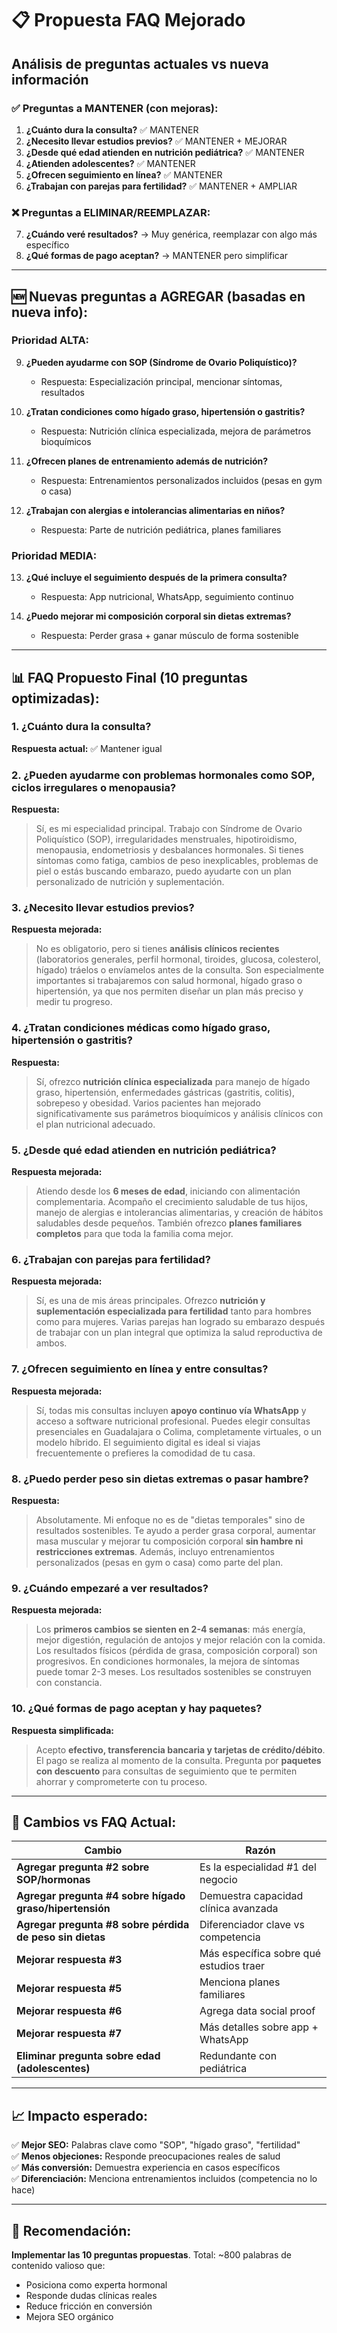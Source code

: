 # 📋 Propuesta FAQ Mejorado

## Análisis de preguntas actuales vs nueva información

### ✅ Preguntas a MANTENER (con mejoras):

1. **¿Cuánto dura la consulta?** ✅ MANTENER
2. **¿Necesito llevar estudios previos?** ✅ MANTENER + MEJORAR
3. **¿Desde qué edad atienden en nutrición pediátrica?** ✅ MANTENER
4. **¿Atienden adolescentes?** ✅ MANTENER
5. **¿Ofrecen seguimiento en línea?** ✅ MANTENER
6. **¿Trabajan con parejas para fertilidad?** ✅ MANTENER + AMPLIAR

### ❌ Preguntas a ELIMINAR/REEMPLAZAR:

7. **¿Cuándo veré resultados?** → Muy genérica, reemplazar con algo más específico
8. **¿Qué formas de pago aceptan?** → MANTENER pero simplificar

---

## 🆕 Nuevas preguntas a AGREGAR (basadas en nueva info):

### Prioridad ALTA:

9. **¿Pueden ayudarme con SOP (Síndrome de Ovario Poliquístico)?**
   - Respuesta: Especialización principal, mencionar síntomas, resultados

10. **¿Tratan condiciones como hígado graso, hipertensión o gastritis?**
    - Respuesta: Nutrición clínica especializada, mejora de parámetros bioquímicos

11. **¿Ofrecen planes de entrenamiento además de nutrición?**
    - Respuesta: Entrenamientos personalizados incluidos (pesas en gym o casa)

12. **¿Trabajan con alergias e intolerancias alimentarias en niños?**
    - Respuesta: Parte de nutrición pediátrica, planes familiares

### Prioridad MEDIA:

13. **¿Qué incluye el seguimiento después de la primera consulta?**
    - Respuesta: App nutricional, WhatsApp, seguimiento continuo

14. **¿Puedo mejorar mi composición corporal sin dietas extremas?**
    - Respuesta: Perder grasa + ganar músculo de forma sostenible

---

## 📊 FAQ Propuesto Final (10 preguntas optimizadas):

### 1. ¿Cuánto dura la consulta?

**Respuesta actual:** ✅ Mantener igual

### 2. ¿Pueden ayudarme con problemas hormonales como SOP, ciclos irregulares o menopausia?

**Respuesta:**

> Sí, es mi especialidad principal. Trabajo con Síndrome de Ovario Poliquístico (SOP), irregularidades menstruales, hipotiroidismo, menopausia, endometriosis y desbalances hormonales. Si tienes síntomas como fatiga, cambios de peso inexplicables, problemas de piel o estás buscando embarazo, puedo ayudarte con un plan personalizado de nutrición y suplementación.

### 3. ¿Necesito llevar estudios previos?

**Respuesta mejorada:**

> No es obligatorio, pero si tienes **análisis clínicos recientes** (laboratorios generales, perfil hormonal, tiroides, glucosa, colesterol, hígado) tráelos o envíamelos antes de la consulta. Son especialmente importantes si trabajaremos con salud hormonal, hígado graso o hipertensión, ya que nos permiten diseñar un plan más preciso y medir tu progreso.

### 4. ¿Tratan condiciones médicas como hígado graso, hipertensión o gastritis?

**Respuesta:**

> Sí, ofrezco **nutrición clínica especializada** para manejo de hígado graso, hipertensión, enfermedades gástricas (gastritis, colitis), sobrepeso y obesidad. Varios pacientes han mejorado significativamente sus parámetros bioquímicos y análisis clínicos con el plan nutricional adecuado.

### 5. ¿Desde qué edad atienden en nutrición pediátrica?

**Respuesta mejorada:**

> Atiendo desde los **6 meses de edad**, iniciando con alimentación complementaria. Acompaño el crecimiento saludable de tus hijos, manejo de alergias e intolerancias alimentarias, y creación de hábitos saludables desde pequeños. También ofrezco **planes familiares completos** para que toda la familia coma mejor.

### 6. ¿Trabajan con parejas para fertilidad?

**Respuesta mejorada:**

> Sí, es una de mis áreas principales. Ofrezco **nutrición y suplementación especializada para fertilidad** tanto para hombres como para mujeres. Varias parejas han logrado su embarazo después de trabajar con un plan integral que optimiza la salud reproductiva de ambos.

### 7. ¿Ofrecen seguimiento en línea y entre consultas?

**Respuesta mejorada:**

> Sí, todas mis consultas incluyen **apoyo continuo vía WhatsApp** y acceso a software nutricional profesional. Puedes elegir consultas presenciales en Guadalajara o Colima, completamente virtuales, o un modelo híbrido. El seguimiento digital es ideal si viajas frecuentemente o prefieres la comodidad de tu casa.

### 8. ¿Puedo perder peso sin dietas extremas o pasar hambre?

**Respuesta:**

> Absolutamente. Mi enfoque no es de "dietas temporales" sino de resultados sostenibles. Te ayudo a perder grasa corporal, aumentar masa muscular y mejorar tu composición corporal **sin hambre ni restricciones extremas**. Además, incluyo entrenamientos personalizados (pesas en gym o casa) como parte del plan.

### 9. ¿Cuándo empezaré a ver resultados?

**Respuesta mejorada:**

> Los **primeros cambios se sienten en 2-4 semanas**: más energía, mejor digestión, regulación de antojos y mejor relación con la comida. Los resultados físicos (pérdida de grasa, composición corporal) son progresivos. En condiciones hormonales, la mejora de síntomas puede tomar 2-3 meses. Los resultados sostenibles se construyen con constancia.

### 10. ¿Qué formas de pago aceptan y hay paquetes?

**Respuesta simplificada:**

> Acepto **efectivo, transferencia bancaria y tarjetas de crédito/débito**. El pago se realiza al momento de la consulta. Pregunta por **paquetes con descuento** para consultas de seguimiento que te permiten ahorrar y comprometerte con tu proceso.

---

## 🎯 Cambios vs FAQ Actual:

| Cambio                                                   | Razón                                   |
| -------------------------------------------------------- | --------------------------------------- |
| **Agregar pregunta #2 sobre SOP/hormonas**               | Es la especialidad #1 del negocio       |
| **Agregar pregunta #4 sobre hígado graso/hipertensión**  | Demuestra capacidad clínica avanzada    |
| **Agregar pregunta #8 sobre pérdida de peso sin dietas** | Diferenciador clave vs competencia      |
| **Mejorar respuesta #3**                                 | Más específica sobre qué estudios traer |
| **Mejorar respuesta #5**                                 | Menciona planes familiares              |
| **Mejorar respuesta #6**                                 | Agrega data social proof                |
| **Mejorar respuesta #7**                                 | Más detalles sobre app + WhatsApp       |
| **Eliminar pregunta sobre edad (adolescentes)**          | Redundante con pediátrica               |

---

## 📈 Impacto esperado:

✅ **Mejor SEO:** Palabras clave como "SOP", "hígado graso", "fertilidad"  
✅ **Menos objeciones:** Responde preocupaciones reales de salud  
✅ **Más conversión:** Demuestra experiencia en casos específicos  
✅ **Diferenciación:** Menciona entrenamientos incluidos (competencia no lo hace)

---

## 🚀 Recomendación:

**Implementar las 10 preguntas propuestas**. Total: ~800 palabras de contenido valioso que:

- Posiciona como experta hormonal
- Responde dudas clínicas reales
- Reduce fricción en conversión
- Mejora SEO orgánico
